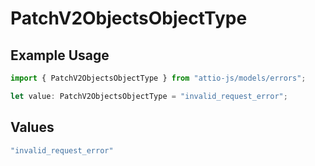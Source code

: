 # PatchV2ObjectsObjectType

## Example Usage

```typescript
import { PatchV2ObjectsObjectType } from "attio-js/models/errors";

let value: PatchV2ObjectsObjectType = "invalid_request_error";
```

## Values

```typescript
"invalid_request_error"
```